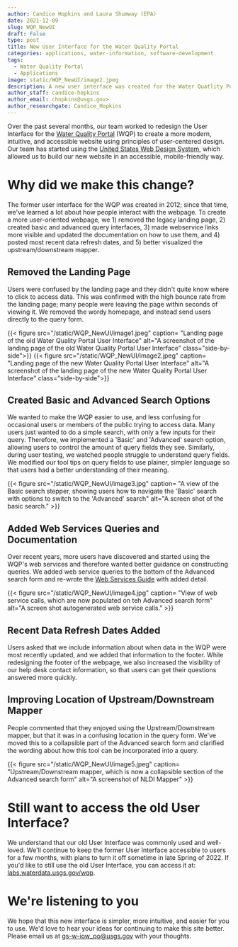 ```yaml
---
author: Candice Hopkins and Laura Shumway (EPA)
date: 2021-12-09
slug: WQP_NewUI
draft: False
type: post
title: New User Interface for the Water Quality Portal
categories: applications, water-information, software-development
tags:
  - Water Quality Portal
  - Applications
image: static/WQP_NewUI/image2.jpeg
description: A new user interface was created for the Water Quatlity Portal. The redesign is more modern, intuitive, and mobile-friendly.
author_staff: candice-hopkins
author_email: chopkins@usgs.gov>
author_researchgate: Candice_Hopkins
---
```


Over the past several months, our team worked to redesign the User
Interface for the [Water Quality
Portal](https://www.waterqualitydata.us/) (WQP) to create a more modern,
intuitive, and accessible website using principles of user-centered
design. Our team has started using the [United States Web Design
System](https://designsystem.digital.gov/), which allowed us to build
our new website in an accessible, mobile-friendly way.

# Why did we make this change?

The former user interface for the WQP was created in 2012; since that
time, we've learned a lot about how people interact with the webpage. To
create a more user-oriented webpage, we 1) removed the legacy landing
page, 2) created basic and advanced query interfaces, 3) made webservice
links more visible and updated the documentation on how to use them, and
4) posted most recent data refresh dates, and 5) better visualized the
upstream/downstream mapper.

## Removed the Landing Page

Users were confused by the landing page and they didn't quite know where
to click to access data. This was confirmed with the high bounce rate
from the landing page; many people were leaving the page within seconds
of viewing it. We removed the wordy homepage, and instead send users
directly to the query form.

<div class="grid-row">
{{< figure src="/static/WQP_NewUI/image1.jpeg" caption= "Landing page of the old Water Quality Portal User Interface" alt="A screenshot of the landing page of the old Water Quality Portal User Interface" class="side-by-side">}}
{{< figure src="/static/WQP_NewUI/image2.jpeg" caption= "Landing page of the new Water Quality Portal User Interface" alt="A screenshot of the landing page of the new Water Quality Portal User Interface" class="side-by-side">}}
</div>

## Created Basic and Advanced Search Options

We wanted to make the WQP easier to use, and less confusing for
occasional users or members of the public trying to access data. Many
users just wanted to do a simple search, with only a few inputs for
their query. Therefore, we implemented a 'Basic' and 'Advanced' search
option, allowing users to control the amount of query fields they see.
Similarly, during user testing, we watched people struggle to understand
query fields. We modified our tool tips on query fields to use plainer,
simpler language so that users had a better understanding of their
meaning.

<div>
{{< figure src="/static/WQP_NewUI/image3.jpg" caption= "A view of the Basic search stepper, showing users how to navigate the 'Basic' search with options to switch to the 'Advanced' search" alt="A screen shot of the basic search." >}}
</div>


## Added Web Services Queries and Documentation

Over recent years, more users have discovered and started using the
WQP's web services and therefore wanted better guidance on constructing
queries. We added web service queries to the bottom of the Advanced
search form and re-wrote the [Web Services
Guide](https://www.waterqualitydata.us/webservices_documentation/) with
added detail.

<div>
{{< figure src="/static/WQP_NewUI/image4.jpg" caption= "View of web service calls, which are now populated on teh Advanced search form" alt="A screen shot autogenerated web service calls." >}}
</div>

## Recent Data Refresh Dates Added

Users asked that we include information about when data in the WQP were
most recently updated, and we added that information to the footer.
While redesigning the footer of the webpage, we also increased the
visibility of our help desk contact information, so that users can get
their questions answered more quickly.

## Improving Location of Upstream/Downstream Mapper

People commented that they enjoyed using the Upstream/Downstream mapper,
but that it was in a confusing location in the query form. We've moved
this to a collapsible part of the Advanced search form and clarified the
wording about how this tool can be incorporated into a query.

<div>
{{< figure src="/static/WQP_NewUI/image5.jpeg" caption= "Upstream/Downstream mapper, which is now a collapsible section of the Advanced search form" alt="A screenshot of NLDI Mapper" >}}
</div>

# Still want to access the old User Interface?

We understand that our old User Interface was commonly used and
well-loved. We'll continue to keep the former User Interface accessible
to users for a few months, with plans to turn it off sometime in late
Spring of 2022. If you'd like to still use the old User Interface, you
can access it at:
[labs.waterdata.usgs.gov/wqp](https://labs.waterdata.usgs.gov/wqp/).

# We're listening to you

We hope that this new interface is simpler, more intuitive, and easier
for you to use. We'd love to hear your ideas for continuing to make this
site better. Please email us at <gs-w-iow_po@usgs.gov> with your
thoughts.
